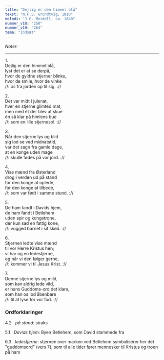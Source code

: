```yaml
---
title: "Dejlig er den himmel blå"
tekst: "N.F.S. Grundtvig, 1810"
melodi: "J.G. Meidell, ca. 1840"
nummer_v18: "250"
nummer_v19: "264"
tema: "indsæt"
---
```

*Noter:*

***

1\.\
Dejlig er den himmel blå,\
lyst det er at se derpå,\
hvor de gyldne stjerner blinke,\
hvor de smile, hvor de vinke\
//: os fra jorden op til sig. ://

2\.\
Det var midt i julenat,\
hver en stjerne glimted mat,\
men med ét der blev at skue\
én så klar på himlens bue\
//: som en lille stjernesol. ://

3\.\
Når den stjerne lys og blid\
sig lod se ved midnatstid,\
var det sagn fra gamle dage,\
at en konge uden mage\
//: skulle fødes på vor jord. ://

4\.\
Vise mænd fra Østerland\
drog i verden ud på stand\
for den konge at oplede,\
for den konge at tilbede,\
//: som var født i samme stund. ://

5\.\
De ham fandt i Davids hjem,\
de ham fandt i Betlehem\
uden spir og kongetrone,\
der kun sad en fattig kone,\
//: vugged barnet i sit skød. ://

6\.\
Stjernen ledte vise mænd\
til vor Herre Kristus hen;\
vi har og en ledestjerne,\
og når vi den følger gerne,\
//: kommer vi til Jesus Krist. ://

7\.\
Denne stjerne lys og mild,\
som kan aldrig lede vild,\
er hans Guddoms-ord det klare,\
som han os lod åbenbare\
//: til at lyse for vor fod. ://


### Ordforklaringer
4.2   *på stand*: straks

5.1   *Davids hjem*: Byen Betlehem, som David stammede fra

6.3   l*edestjerne*: stjernen over marken ved Betlehem symboliserer her det "guddomsord" (vers 7), som til alle tider fører mennesker til Kristus og troen på ham